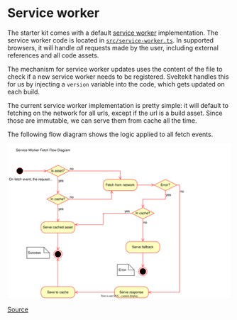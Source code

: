 # Service worker

The starter kit comes with a default [service worker](https://kit.svelte.dev/docs/service-workers)
implementation. The service worker code is located in
[`src/service-worker.ts`](../src/service-worker.ts). In supported browsers, it will handle _all_
requests made by the user, including external references and all code assets.

The mechanism for service worker updates uses the content of the file to check if a new service
worker needs to be registered. Sveltekit handles this for us by injecting a `version` variable into
the code, which gets updated on each build.

The current service worker implementation is pretty simple: it will default to fetching on the
network for all urls, except if the url is a build asset. Since those are immutable, we can serve
them from cache all the time.

The following flow diagram shows the logic applied to all fetch events.

![Request sequence diagram](./34-service-worker.svg)

[Source](https://app.diagrams.net/#G1HnlDXW3sPTbMFToqr6T8FaUITJKUeZi5)
